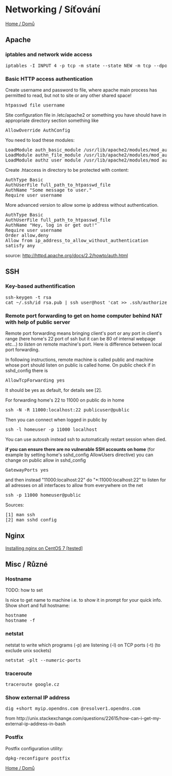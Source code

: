 <h1>Networking / <span lang='cs'>Síťování</span></h1>

<a href='..'>Home / <span lang='cs'>Domů</span></a>


<h2>Apache</h2>

<h3>iptables and network wide access</h3>
<pre>
iptables -I INPUT 4 -p tcp -m state --state NEW -m tcp --dport 80 -j ACCEPT
</pre>
<h3>Basic HTTP access authentication</h3>

Create username and password to file, where apache main process has permitted to read, but not to site or any other shared space!
<pre>
htpasswd file username
</pre>

Site configuration file in /etc/apache2 or something you have should have in appropriate directory section
something like
<pre>
AllowOverride AuthConfig
</pre>

You need to load these modules:

<pre>
LoadModule auth_basic_module /usr/lib/apache2/modules/mod_auth_basic.so
LoadModule authn_file_module /usr/lib/apache2/modules/mod_authn_file.so
LoadModule authz_user_module /usr/lib/apache2/modules/mod_authz_user.so
</pre>

Create .htaccess in directory to be protected with content:
<pre>
AuthType Basic
AuthUserFile full_path_to_htpasswd_file
AuthName "Some message to user."
Require user username
</pre>

More advanced version to allow some ip address without authentication.
<pre>
AuthType Basic
AuthUserFile full_path_to_htpasswd_file
AuthName "Hey, log in or get out!"
Require user username
Order allow,deny
Allow from ip_address_to_allow_without_authentication
satisfy any
</pre>
source: http://httpd.apache.org/docs/2.2/howto/auth.html

<h2>SSH</h2>


<h3>Key-based authentification</h3>
<pre>
ssh-keygen -t rsa
cat ~/.ssh/id_rsa.pub | ssh user@host 'cat >> .ssh/authorized_keys'
</pre>


<h3 id="port-forwarding">Remote port forwarding to get on home computer behind NAT with help of public server</h3>

Remote port forwarding means bringing client's port or any port in client's range
(here home's 22 port of ssh but it can be 80 of internal webpage etc...) *to listen* on remote
machine's  port. Here is difference between local port forwarding.
<p>

In following instructions, remote machine is called public and machine whose port should listen
on public is called home. On public check if in sshd_config there is
<pre>
AllowTcpForwarding yes
</pre>
It should be yes as default, for details see [2].

For forwarding home's 22 to 11000 on public do in home
<pre>
ssh -N -R 11000:localhost:22 publicuser@public
</pre>

Then you can connect when logged in public by
<pre>
ssh -l homeuser -p 11000 localhost
</pre>
<p>
You can use autossh instead ssh to automatically restart session when died.
<p>

<b>if you can ensure there are no vulnerable SSH accounts on home</b>
(for example by setting home's sshd_config AllowUsers directive)
you can change on public allow in sshd_config
<pre>
GatewayPorts yes
</pre>
and then instead
"11000:localhost:22" do "\*:11000:localhost:22"
to listen for all adresses on all interfaces to allow from everywhere on the net
<pre>ssh -p 11000 homeuser@public</pre>

<p>
Sources:
<pre>
[1] man ssh
[2] man sshd_config
</pre>

<h2>Nginx</h2>
<a href="https://uk.godaddy.com/help/build-a-lemp-stack-linux-nginx-mysql-php-centos-7-17349">
  Installing nginx on CentOS 7 [tested]
</a>

<h2>Misc / <span lang='cs'>Různé</span></h2>


<h3>Hostname</h3>
TODO: how to set<p>

Is nice to get name to machine i.e. to show it in prompt for your quick info. Show short and full hostname:
<pre>
hostname
hostname -f
</pre>


<h3>netstat</h3>
netstat to write which programs (-p) are listening (-l) on TCP ports (-t) (to exclude unix sockets)
<pre>
netstat -plt --numeric-ports
</pre>


<h3>traceroute</h3>
<pre>
traceroute google.cz
</pre>


<h3>Show external IP address</h3>
<pre>
dig +short myip.opendns.com @resolver1.opendns.com
</pre>
from http://unix.stackexchange.com/questions/22615/how-can-i-get-my-external-ip-address-in-bash


<h3>Postfix</h3>
Postfix configuration utility:
<pre>dpkg-reconfigure postfix</pre>




<p> <a href='..'>Home / <span lang='cs'>Domů</span></a>
